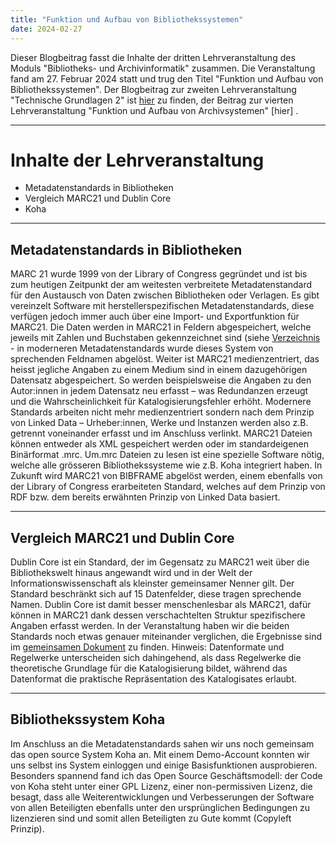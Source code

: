 ```yaml
---
title: "Funktion und Aufbau von Bibliothekssystemen"
date: 2024-02-27
---
```

Dieser Blogbeitrag fasst die Inhalte der dritten Lehrveranstaltung des Moduls "Bibliotheks- und Archivinformatik" zusammen. Die Veranstaltung fand am 27. Februar 2024 statt und trug den Titel "Funktion und Aufbau von Bibliothekssystemen".
Der Blogbeitrag zur zweiten Lehrveranstaltung "Technische Grundlagen 2" ist [hier](https://anna-staub.github.io/lerntagebuch_bain/2024/02/16/grundlagen2.html) zu finden, der Beitrag zur vierten Lehrveranstaltung "Funktion und Aufbau von Archivsystemen" [hier] .

-----

# Inhalte der Lehrveranstaltung
- Metadatenstandards in Bibliotheken
-	Vergleich MARC21 und Dublin Core
-	Koha

-----

## Metadatenstandards in Bibliotheken
MARC 21 wurde 1999 von der Library of Congress gegründet und ist bis zum heutigen Zeitpunkt der am weitesten verbreitete Metadatenstandard für den Austausch von Daten zwischen Bibliotheken oder Verlagen. Es gibt vereinzelt Software mit herstellerspezifischen Metadatenstandards, diese verfügen jedoch immer auch über eine Import- und Exportfunktion für MARC21. Die Daten werden in MARC21 in Feldern abgespeichert, welche jeweils mit Zahlen und Buchstaben gekennzeichnet sind (siehe [Verzeichnis](https://www.loc.gov/marc/bibliographic/bdsummary.html) - in moderneren Metadatenstandards wurde dieses System von sprechenden Feldnamen abgelöst. Weiter ist MARC21 medienzentriert, das heisst jegliche Angaben zu einem Medium sind in einem dazugehörigen Datensatz abgespeichert. So werden beispielsweise die Angaben zu den Autor:innen in jedem Datensatz neu erfasst – was Redundanzen erzeugt und die Wahrscheinlichkeit für Katalogisierungsfehler erhöht. Modernere Standards arbeiten nicht mehr medienzentriert sondern nach dem Prinzip von Linked Data – Urheber:innen, Werke und Instanzen werden also z.B. getrennt voneinander erfasst und im Anschluss verlinkt. MARC21 Dateien können entweder als XML gespeichert werden oder im standardeigenen Binärformat .mrc. Um.mrc Dateien zu lesen ist eine spezielle Software nötig, welche alle grösseren Bibliothekssysteme wie z.B. Koha integriert haben.
In Zukunft wird MARC21 von BIBFRAME abgelöst werden, einem ebenfalls von der Library of Congress erarbeiteten Standard, welches auf dem Prinzip von RDF bzw. dem bereits erwähnten Prinzip von Linked Data basiert. 

-----

## Vergleich MARC21 und Dublin Core
Dublin Core ist ein Standard, der im Gegensatz zu MARC21 weit über die Bibliothekswelt hinaus angewandt wird und in der Welt der Informationswissenschaft als kleinster gemeinsamer Nenner gilt. Der Standard beschränkt sich auf 15 Datenfelder, diese tragen sprechende Namen. Dublin Core ist damit besser menschenlesbar als MARC21, dafür können in MARC21 dank dessen verschachtelten Struktur spezifischere Angaben erfasst werden. In der Veranstaltung haben wir die beiden Standards noch etwas genauer miteinander verglichen, die Ergebnisse sind im [gemeinsamen Dokument](https://pad.gwdg.de/EC9WU7DITxiK1ciMll3ZOw#) zu finden. 
Hinweis: Datenformate und Regelwerke unterscheiden sich dahingehend, als dass Regelwerke die theoretische Grundlage für die Katalogisierung bildet, während das Datenformat die praktische Repräsentation des Katalogisates erlaubt. 

-----

## Bibliothekssystem Koha
Im Anschluss an die Metadatenstandards sahen wir uns noch gemeinsam das open source System Koha an. Mit einem Demo-Account konnten wir uns selbst ins System einloggen und einige Basisfunktionen ausprobieren. Besonders spannend fand ich das Open Source Geschäftsmodell: der Code von Koha steht unter einer GPL Lizenz, einer non-permissiven Lizenz, die besagt, dass alle Weiterentwicklungen und Verbesserungen der Software von allen Beteiligten ebenfalls unter den ursprünglichen Bedingungen zu lizenzieren sind und somit allen Beteiligten zu Gute kommt (Copyleft Prinzip).
